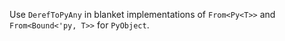Use `DerefToPyAny` in blanket implementations of `From<Py<T>>` and `From<Bound<'py, T>>` for `PyObject`.
